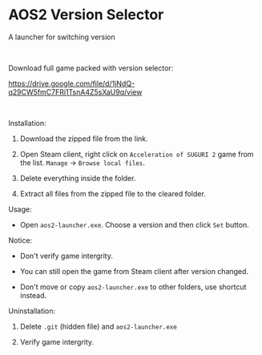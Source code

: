 # AOS2 Version Selector
A launcher for switching version

<br>

Download full game packed with version selector:

https://drive.google.com/file/d/1jNdQ-q29CW5fmC7FRi1TsnA4Z5sXaU9q/view

<br>

Installation:

1. Download the zipped file from the link.

2. Open Steam client, right click on `Acceleration of SUGURI 2` game from the list. `Manage` -> `Browse local files`.

3. Delete everything inside the folder.

4. Extract all files from the zipped file to the cleared folder.

Usage:

- Open `aos2-launcher.exe`. Choose a version and then click `Set` button.

Notice:

- Don't verify game intergrity.

- You can still open the game from Steam client after version changed.

- Don't move or copy `aos2-launcher.exe` to other folders, use shortcut instead.

Uninstallation:

1. Delete `.git` (hidden file) and `aos2-launcher.exe` 

2. Verify game intergrity.


